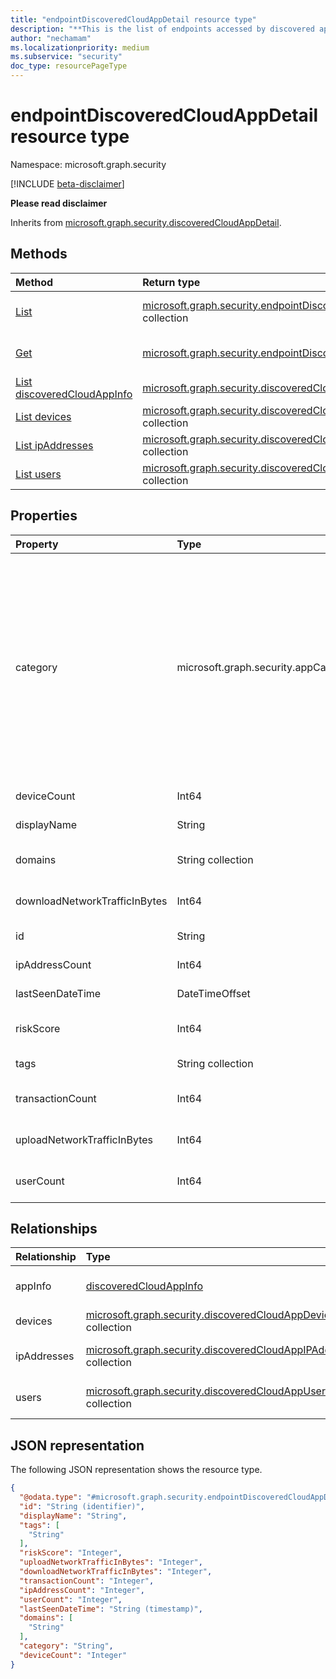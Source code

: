 ```yaml
---
title: "endpointDiscoveredCloudAppDetail resource type"
description: "**This is the list of endpoints accessed by discovered apps**"
author: "nechamam"
ms.localizationpriority: medium
ms.subservice: "security"
doc_type: resourcePageType
---
```


# endpointDiscoveredCloudAppDetail resource type

Namespace: microsoft.graph.security

[!INCLUDE [beta-disclaimer](../../includes/beta-disclaimer.md)]

**Please read disclaimer**


Inherits from [microsoft.graph.security.discoveredCloudAppDetail](../resources/security-discoveredcloudappdetail.md).

## Methods
|Method|Return type|Description|
|:---|:---|:---|
|[List](../api/security-endpointdiscoveredcloudappdetail-list.md)|[microsoft.graph.security.endpointDiscoveredCloudAppDetail](../resources/security-endpointdiscoveredcloudappdetail.md) collection|Get a list of the [microsoft.graph.security.endpointDiscoveredCloudAppDetail](../resources/security-endpointdiscoveredcloudappdetail.md) objects and their properties.|
|[Get](../api/security-endpointdiscoveredcloudappdetail-get.md)|[microsoft.graph.security.endpointDiscoveredCloudAppDetail](../resources/security-endpointdiscoveredcloudappdetail.md)|Read the properties and relationships of a [microsoft.graph.security.endpointDiscoveredCloudAppDetail](../resources/security-endpointdiscoveredcloudappdetail.md) object.|
|[List discoveredCloudAppInfo](../api/security-discoveredcloudappdetail-list-appinfo.md)|[microsoft.graph.security.discoveredCloudAppInfo](../resources/security-discoveredcloudappinfo.md) collection|Get the discoveredCloudAppInfo resources from the appInfo navigation property.|
|[List devices](../api/security-endpointdiscoveredcloudappdetail-list-devices.md)|[microsoft.graph.security.discoveredCloudAppDevice](../resources/security-discoveredcloudappdevice.md) collection|Get the discoveredCloudAppDevice resources from the devices navigation property.|
|[List ipAddresses](../api/security-discoveredcloudappdetail-list-ipaddresses.md)|[microsoft.graph.security.discoveredCloudAppIPAddress](../resources/security-discoveredcloudappipaddress.md) collection|Get the discoveredCloudAppIPAddress resources from the ipAddresses navigation property.|
|[List users](../api/security-discoveredcloudappdetail-list-users.md)|[microsoft.graph.security.discoveredCloudAppUser](../resources/security-discoveredcloudappuser.md) collection|Get the discoveredCloudAppUser resources from the users navigation property.|


## Properties
|Property|Type|Description|
|:---|:---|:---|
|category|microsoft.graph.security.appCategory|**These are the list of category of discovered apps** Inherited from [microsoft.graph.security.discoveredCloudAppDetail](../resources/security-discoveredcloudappdetail.md).The possible values are: `security`, `collaboration`, `hostingServices`, `onlineMeetings`, `newsAndEntertainment`, `eCommerce`, `education`, `cloudStorage`, `marketing`, `operationsManagement`, `health`, `advertising`, `productivity`, `accountingAndFinance`, `contentManagement`, `contentSharing`, `businessManagement`, `communications`, `dataAnalytics`, `businessIntelligence`, `webemail`, `codeHosting`, `webAnalytics`, `socialNetwork`, `crm`, `forums`, `humanResourceManagement`, `transportationAndTravel`, `productDesign`, `sales`, `cloudComputingPlatform`, `projectManagement`, `personalInstantMessaging`, `developmentTools`, `itServices`, `supplyChainAndLogistics`, `propertyManagement`, `customerSupport`, `internetOfThings`, `vendorManagementSystems`, `websiteMonitoring`, `generativeAi`, `unknown`, `unknownFutureValue`.|
|deviceCount|Int64|**This is the number of devices accessing discovered apps**|
|displayName|String|**This is the device name** Inherited from [microsoft.graph.security.discoveredCloudAppDetail](../resources/security-discoveredcloudappdetail.md).|
|domains|String collection|**This is the list of domains accessing discovered apps** Inherited from [microsoft.graph.security.discoveredCloudAppDetail](../resources/security-discoveredcloudappdetail.md).|
|downloadNetworkTrafficInBytes|Int64|**This is the amount of download traffic from the devices** Inherited from [microsoft.graph.security.discoveredCloudAppDetail](../resources/security-discoveredcloudappdetail.md).|
|id|String|**This is the ID of the discovered app** Inherited from [microsoft.graph.entity](../resources/entity.md).|
|ipAddressCount|Int64|**This is the IpAddress** Inherited from [microsoft.graph.security.discoveredCloudAppDetail](../resources/security-discoveredcloudappdetail.md).|
|lastSeenDateTime|DateTimeOffset|**This is the App last seen date & time** Inherited from [microsoft.graph.security.discoveredCloudAppDetail](../resources/security-discoveredcloudappdetail.md).|
|riskScore|Int64|**This is the riskscore of the discovered app** Inherited from [microsoft.graph.security.discoveredCloudAppDetail](../resources/security-discoveredcloudappdetail.md).|
|tags|String collection|**This is the discovered app tag** Inherited from [microsoft.graph.security.discoveredCloudAppDetail](../resources/security-discoveredcloudappdetail.md).|
|transactionCount|Int64|**This is the total transanctions on discovered app** Inherited from [microsoft.graph.security.discoveredCloudAppDetail](../resources/security-discoveredcloudappdetail.md).|
|uploadNetworkTrafficInBytes|Int64|**This is the upload traffic on discovered app** Inherited from [microsoft.graph.security.discoveredCloudAppDetail](../resources/security-discoveredcloudappdetail.md).|
|userCount|Int64|**This is the count of users accessing discovered app** Inherited from [microsoft.graph.security.discoveredCloudAppDetail](../resources/security-discoveredcloudappdetail.md).|

## Relationships
|Relationship|Type|Description|
|:---|:---|:---|
|appInfo|[discoveredCloudAppInfo](../resources/security-discoveredcloudappinfo.md)|**This is the available relationships available** Inherited from [microsoft.graph.security.discoveredCloudAppDetail](../resources/security-discoveredcloudappdetail.md)|
|devices|[microsoft.graph.security.discoveredCloudAppDevice](../resources/security-discoveredcloudappdevice.md) collection|**Represents the devices accessing discovered apps**|
|ipAddresses|[microsoft.graph.security.discoveredCloudAppIPAddress](../resources/security-discoveredcloudappipaddress.md) collection|**Represents the IPAddressses accessing discovered apps** Inherited from [microsoft.graph.security.discoveredCloudAppDetail](../resources/security-discoveredcloudappdetail.md)|
|users|[microsoft.graph.security.discoveredCloudAppUser](../resources/security-discoveredcloudappuser.md) collection|**Represents the users accessing discovered apps** Inherited from [microsoft.graph.security.discoveredCloudAppDetail](../resources/security-discoveredcloudappdetail.md)|

## JSON representation
The following JSON representation shows the resource type.
<!-- {
  "blockType": "resource",
  "keyProperty": "id",
  "@odata.type": "microsoft.graph.security.endpointDiscoveredCloudAppDetail",
  "baseType": "microsoft.graph.security.discoveredCloudAppDetail",
  "openType": false
}
-->
``` json
{
  "@odata.type": "#microsoft.graph.security.endpointDiscoveredCloudAppDetail",
  "id": "String (identifier)",
  "displayName": "String",
  "tags": [
    "String"
  ],
  "riskScore": "Integer",
  "uploadNetworkTrafficInBytes": "Integer",
  "downloadNetworkTrafficInBytes": "Integer",
  "transactionCount": "Integer",
  "ipAddressCount": "Integer",
  "userCount": "Integer",
  "lastSeenDateTime": "String (timestamp)",
  "domains": [
    "String"
  ],
  "category": "String",
  "deviceCount": "Integer"
}
```

